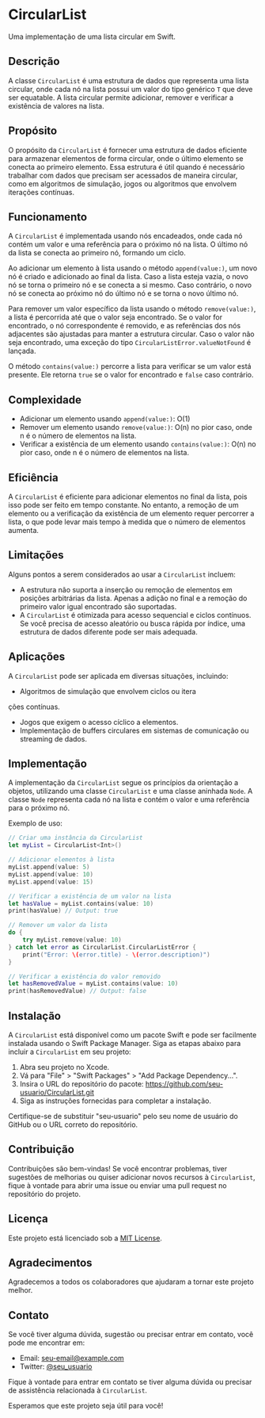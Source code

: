 # CircularList

Uma implementação de uma lista circular em Swift.

## Descrição

A classe `CircularList` é uma estrutura de dados que representa uma lista circular, onde cada nó na lista possui um valor do tipo genérico `T` que deve ser equatable. A lista circular permite adicionar, remover e verificar a existência de valores na lista.

## Propósito

O propósito da `CircularList` é fornecer uma estrutura de dados eficiente para armazenar elementos de forma circular, onde o último elemento se conecta ao primeiro elemento. Essa estrutura é útil quando é necessário trabalhar com dados que precisam ser acessados de maneira circular, como em algoritmos de simulação, jogos ou algoritmos que envolvem iterações contínuas.

## Funcionamento

A `CircularList` é implementada usando nós encadeados, onde cada nó contém um valor e uma referência para o próximo nó na lista. O último nó da lista se conecta ao primeiro nó, formando um ciclo.

Ao adicionar um elemento à lista usando o método `append(value:)`, um novo nó é criado e adicionado ao final da lista. Caso a lista esteja vazia, o novo nó se torna o primeiro nó e se conecta a si mesmo. Caso contrário, o novo nó se conecta ao próximo nó do último nó e se torna o novo último nó.

Para remover um valor específico da lista usando o método `remove(value:)`, a lista é percorrida até que o valor seja encontrado. Se o valor for encontrado, o nó correspondente é removido, e as referências dos nós adjacentes são ajustadas para manter a estrutura circular. Caso o valor não seja encontrado, uma exceção do tipo `CircularListError.valueNotFound` é lançada.

O método `contains(value:)` percorre a lista para verificar se um valor está presente. Ele retorna `true` se o valor for encontrado e `false` caso contrário.

## Complexidade

- Adicionar um elemento usando `append(value:)`: O(1)
- Remover um elemento usando `remove(value:)`: O(n) no pior caso, onde n é o número de elementos na lista.
- Verificar a existência de um elemento usando `contains(value:)`: O(n) no pior caso, onde n é o número de elementos na lista.

## Eficiência

A `CircularList` é eficiente para adicionar elementos no final da lista, pois isso pode ser feito em tempo constante. No entanto, a remoção de um elemento ou a verificação da existência de um elemento requer percorrer a lista, o que pode levar mais tempo à medida que o número de elementos aumenta.

## Limitações

Alguns pontos a serem considerados ao usar a `CircularList` incluem:

- A estrutura não suporta a inserção ou remoção de elementos em posições arbitrárias da lista. Apenas a adição no final e a remoção do primeiro valor igual encontrado são suportadas.
- A `CircularList` é otimizada para acesso sequencial e ciclos contínuos. Se você precisa de acesso aleatório ou busca rápida por índice, uma estrutura de dados diferente pode ser mais adequada.

## Aplicações

A `CircularList` pode ser aplicada em diversas situações, incluindo:

- Algoritmos de simulação que envolvem ciclos ou itera

ções contínuas.
- Jogos que exigem o acesso cíclico a elementos.
- Implementação de buffers circulares em sistemas de comunicação ou streaming de dados.

## Implementação

A implementação da `CircularList` segue os princípios da orientação a objetos, utilizando uma classe `CircularList` e uma classe aninhada `Node`. A classe `Node` representa cada nó na lista e contém o valor e uma referência para o próximo nó.

Exemplo de uso:

```swift
// Criar uma instância da CircularList
let myList = CircularList<Int>()

// Adicionar elementos à lista
myList.append(value: 5)
myList.append(value: 10)
myList.append(value: 15)

// Verificar a existência de um valor na lista
let hasValue = myList.contains(value: 10)
print(hasValue) // Output: true

// Remover um valor da lista
do {
    try myList.remove(value: 10)
} catch let error as CircularList.CircularListError {
    print("Error: \(error.title) - \(error.description)")
}

// Verificar a existência do valor removido
let hasRemovedValue = myList.contains(value: 10)
print(hasRemovedValue) // Output: false
```

## Instalação

A `CircularList` está disponível como um pacote Swift e pode ser facilmente instalada usando o Swift Package Manager. Siga as etapas abaixo para incluir a `CircularList` em seu projeto:

1. Abra seu projeto no Xcode.
2. Vá para "File" > "Swift Packages" > "Add Package Dependency...".
3. Insira o URL do repositório do pacote: https://github.com/seu-usuario/CircularList.git
4. Siga as instruções fornecidas para completar a instalação.

Certifique-se de substituir "seu-usuario" pelo seu nome de usuário do GitHub ou o URL correto do repositório.

## Contribuição

Contribuições são bem-vindas! Se você encontrar problemas, tiver sugestões de melhorias ou quiser adicionar novos recursos à `CircularList`, fique à vontade para abrir uma issue ou enviar uma pull request no repositório do projeto.

## Licença

Este projeto está licenciado sob a [MIT License](LICENSE).

## Agradecimentos

Agradecemos a todos os colaboradores que ajudaram a tornar este projeto melhor.

## Contato

Se você tiver alguma dúvida, sugestão ou precisar entrar em contato, você pode me encontrar em:

- Email: seu-email@example.com
- Twitter: [@seu_usuario](https://twitter.com/seu_usuario)

Fique à vontade para entrar em contato se tiver alguma dúvida ou precisar de assistência relacionada à `CircularList`.

Esperamos que este projeto seja útil para você!
